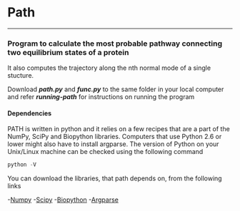 # Path
---

### Program to calculate the most probable pathway connecting two equilibrium states of a protein

It also computes the trajectory along the nth normal mode of a single stucture.

Download **_path.py_** and **_func.py_** to the same folder in your local computer and refer **_running-path_** for instructions on running the program

#### Dependencies

PATH is written in python and it relies on a few recipes that are a part of the NumPy, SciPy and Biopython libraries. Computers that use Python 2.6 or lower might also have to install argparse. The version of Python on your Unix/Linux machine can be checked using the following command

```python
python -V
```
You can download the libraries, that path depends on, from the following links

-[Numpy](http://www.numpy.org/)
-[Scipy](http://www.scipy.org/)
-[Biopython](http://biopython.org/wiki/Main_Page)
-[Argparse](https://docs.python.org/3/library/argparse.html)
